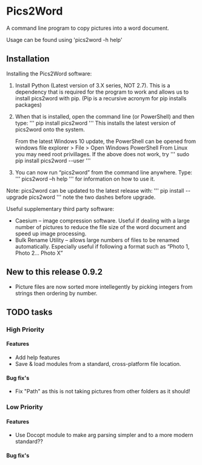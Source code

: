 # Pics2Word

A command line program to copy pictures into a word document.

Usage can be found using 'pics2word -h help'

## Installation

Installing the Pics2Word software:

1. Install Python (Latest version of 3.X series, NOT 2.7). This is a dependency that is required for the program to work and allows us to install pics2word with pip. (Pip is a recursive acronym for pip installs packages)

2. When that is installed, open the command line (or PowerShell) and then type:
    '''
    pip install pics2word
    '''
    This installs the latest version of pics2word onto the system.

    From the latest Windows 10 update, the PowerShell can be opened from windows file explorer > File > Open Windows PowerShell
    From Linux you may need root privillages. If the above does not work, try
    '''
    sudo pip install pics2word --user
    '''

3. You can now run “pics2word” from the command line anywhere. Type:
    '''
    pics2word –h help
    '''
    for information on how to use it.

Note: pics2word can be updated to the latest release with:
'''
pip install --upgrade pics2word
'''
note the two dashes before upgrade.

Useful supplementary third party software:

- Caesium – image compression software. Useful if dealing with a large number of pictures to reduce the file size of the word document and speed up image processing.
- Bulk Rename Utility – allows large numbers of files to be renamed automatically. Especially useful if following a format such as “Photo 1, Photo 2... Photo X”

## New to this release 0.9.2

- Picture files are now sorted more intellegently by picking integers from strings then ordering by number.

## TODO tasks

### High Priority

#### Features

- Add help features
- Save & load modules from a standard, cross-platform file location.

#### Bug fix's

- Fix "Path" as this is not taking pictures from other folders as it should!

### Low Priority

#### Features

- Use Docopt module to make arg parsing simpler and to a more modern standard??

#### Bug fix's
